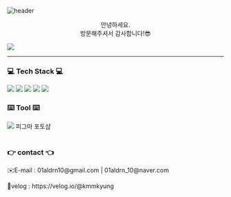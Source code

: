 ![header](https://capsule-render.vercel.app/api?type=transparent%&text=Hi!%20I'm%20Min%20Kyung💖&fontColor=d6ace6&align=center&animation=twinkling)
<p align=center> 안녕하세요.<br/>방문해주셔서 감사합니다!😎</p>
<a href="https://github.com/kmmkyung"><img align=center src="https://hits.seeyoufarm.com/api/count/incr/badge.svg?url=https%3A%2F%2Fgithub.com%2Fkmmkyung&count_bg=%23000000&title_bg=%23000000&icon=github.svg&icon_color=%23FFFFFF&title=github&edge_flat=false"/></a>

---
<h3> 💻 Tech Stack 💻 </h3>
<div>
  <img src="https://img.shields.io/badge/HTML5-E34F26?style=flat-square&logo=html5&logoColor=white"> <img src="https://img.shields.io/badge/CSS-1572B6?style=flat-square&logo=css3&logoColor=white"> <img src="https://img.shields.io/badge/JavaScript-F7DF1E?style=flat-square&logo=javascript&logoColor=black"> <img src="https://img.shields.io/badge/Jquery-0769AD?style=flat-square&logo=jquery&logoColor=white"> <img src="https://img.shields.io/badge/React-61DAFB?style=flat-square&logo=react&logoColor=black">
  <!-- <img src="https://img.shields.io/badge/Vue.js-4FC08D?style=flat-square&logo=vue.js&logoColor=white"> -->
<h3> ⌨️ Tool ⌨️ </h3>
  <img src="https://img.shields.io/badge/Github-181717?style=flat-square&logo=github&logoColor=white">
  피그마
  포토샵
</div>
<br/>
<h3> 👉 contact 👈 </h3>
<p>✉️E-mail : 01aldrn10@gmail.com | 01aldrn_10@naver.com<p>
<p>💬velog : https://velog.io/@kmmkyung<p>
